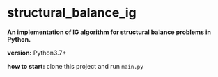 # structural_balance_ig
**An implementation of IG algorithm for structural balance problems in Python.**

**version:** Python3.7+

**how to start:** clone this project and run `main.py`



